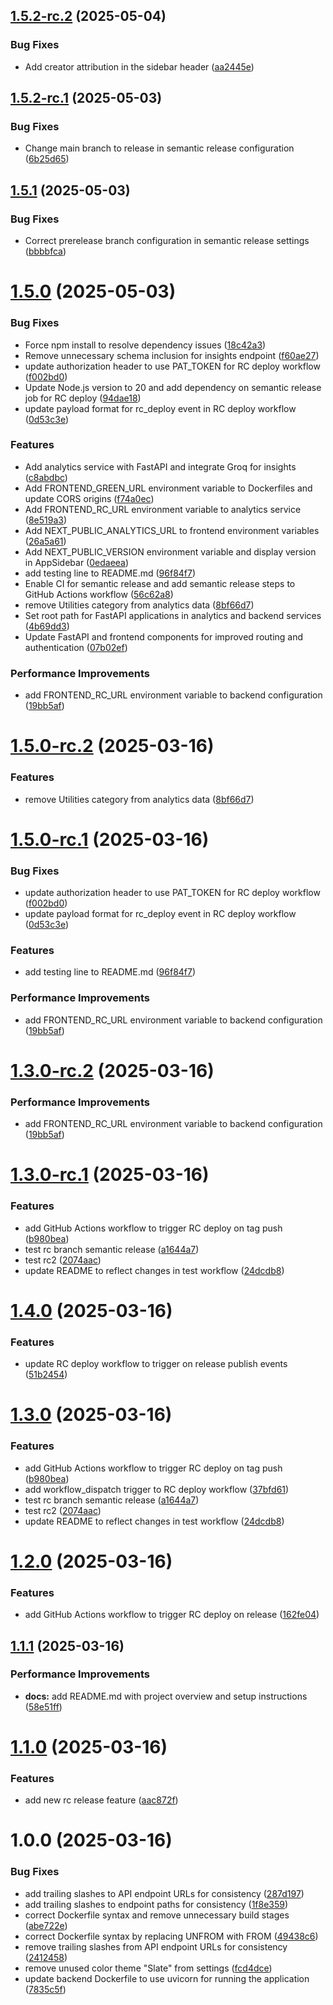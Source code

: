 ## [1.5.2-rc.2](https://github.com/Sahil1709/finance-manager/compare/v1.5.2-rc.1...v1.5.2-rc.2) (2025-05-04)


### Bug Fixes

* Add creator attribution in the sidebar header ([aa2445e](https://github.com/Sahil1709/finance-manager/commit/aa2445e78474e22e6848331d55671bdc39c483ab))

## [1.5.2-rc.1](https://github.com/Sahil1709/finance-manager/compare/v1.5.1...v1.5.2-rc.1) (2025-05-03)


### Bug Fixes

* Change main branch to release in semantic release configuration ([6b25d65](https://github.com/Sahil1709/finance-manager/commit/6b25d65f8d244988845a3ba1773d426ea39a618d))

## [1.5.1](https://github.com/Sahil1709/finance-manager/compare/v1.5.0...v1.5.1) (2025-05-03)


### Bug Fixes

* Correct prerelease branch configuration in semantic release settings ([bbbbfca](https://github.com/Sahil1709/finance-manager/commit/bbbbfcaf01071dbadc314b472df693668624bb99))

# [1.5.0](https://github.com/Sahil1709/finance-manager/compare/v1.4.0...v1.5.0) (2025-05-03)


### Bug Fixes

* Force npm install to resolve dependency issues ([18c42a3](https://github.com/Sahil1709/finance-manager/commit/18c42a3b8e5254d41f19b76124ce96d7d27f4cd6))
* Remove unnecessary schema inclusion for insights endpoint ([f60ae27](https://github.com/Sahil1709/finance-manager/commit/f60ae2791f451f7b4d0eb86ba4ad109d601c68d8))
* update authorization header to use PAT_TOKEN for RC deploy workflow ([f002bd0](https://github.com/Sahil1709/finance-manager/commit/f002bd058425a4e464f281e9d8cbac526302295b))
* Update Node.js version to 20 and add dependency on semantic release job for RC deploy ([94dae18](https://github.com/Sahil1709/finance-manager/commit/94dae18e3aab3606ad98eacc0adf2cb5891efb31))
* update payload format for rc_deploy event in RC deploy workflow ([0d53c3e](https://github.com/Sahil1709/finance-manager/commit/0d53c3e56ca634647e5d9a9d2a5fbf86b41138b6))


### Features

* Add analytics service with FastAPI and integrate Groq for insights ([c8abdbc](https://github.com/Sahil1709/finance-manager/commit/c8abdbcdcfae78436c836ffa21e68d347b644cba))
* Add FRONTEND_GREEN_URL environment variable to Dockerfiles and update CORS origins ([f74a0ec](https://github.com/Sahil1709/finance-manager/commit/f74a0ec1affeb19716157a21572f1521b5fe05ed))
* Add FRONTEND_RC_URL environment variable to analytics service ([8e519a3](https://github.com/Sahil1709/finance-manager/commit/8e519a32a17f01c44c2bdd8498fdf6ccc806009e))
* Add NEXT_PUBLIC_ANALYTICS_URL to frontend environment variables ([26a5a61](https://github.com/Sahil1709/finance-manager/commit/26a5a6161ebc0dbc2d0f949beb6a2e886f4ec788))
* Add NEXT_PUBLIC_VERSION environment variable and display version in AppSidebar ([0edaeea](https://github.com/Sahil1709/finance-manager/commit/0edaeeac4282cd317ea2ef8d324a15de1c3d5072))
* add testing line to README.md ([96f84f7](https://github.com/Sahil1709/finance-manager/commit/96f84f76743cdfeedc92cda1d035fbde9ec8529f))
* Enable CI for semantic release and add semantic release steps to GitHub Actions workflow ([56c62a8](https://github.com/Sahil1709/finance-manager/commit/56c62a8f41bd2627eb11edbff4a50c3aee68e2a5))
* remove Utilities category from analytics data ([8bf66d7](https://github.com/Sahil1709/finance-manager/commit/8bf66d7aefc1eb9a80fa1d0c75dea5f52e70ff1b))
* Set root path for FastAPI applications in analytics and backend services ([4b69dd3](https://github.com/Sahil1709/finance-manager/commit/4b69dd3ed4db2f798d070e9822262d909e20a734))
* Update FastAPI and frontend components for improved routing and authentication ([07b02ef](https://github.com/Sahil1709/finance-manager/commit/07b02ef950f0956ff5ba94f2aae33afcc714070d))


### Performance Improvements

* add FRONTEND_RC_URL environment variable to backend configuration ([19bb5af](https://github.com/Sahil1709/finance-manager/commit/19bb5af56efabfdc19991a53bd1451fdb537572c))

# [1.5.0-rc.2](https://github.com/Sahil1709/finance-manager/compare/v1.5.0-rc.1...v1.5.0-rc.2) (2025-03-16)


### Features

* remove Utilities category from analytics data ([8bf66d7](https://github.com/Sahil1709/finance-manager/commit/8bf66d7aefc1eb9a80fa1d0c75dea5f52e70ff1b))

# [1.5.0-rc.1](https://github.com/Sahil1709/finance-manager/compare/v1.4.0...v1.5.0-rc.1) (2025-03-16)


### Bug Fixes

* update authorization header to use PAT_TOKEN for RC deploy workflow ([f002bd0](https://github.com/Sahil1709/finance-manager/commit/f002bd058425a4e464f281e9d8cbac526302295b))
* update payload format for rc_deploy event in RC deploy workflow ([0d53c3e](https://github.com/Sahil1709/finance-manager/commit/0d53c3e56ca634647e5d9a9d2a5fbf86b41138b6))


### Features

* add testing line to README.md ([96f84f7](https://github.com/Sahil1709/finance-manager/commit/96f84f76743cdfeedc92cda1d035fbde9ec8529f))


### Performance Improvements

* add FRONTEND_RC_URL environment variable to backend configuration ([19bb5af](https://github.com/Sahil1709/finance-manager/commit/19bb5af56efabfdc19991a53bd1451fdb537572c))

# [1.3.0-rc.2](https://github.com/Sahil1709/finance-manager/compare/v1.3.0-rc.1...v1.3.0-rc.2) (2025-03-16)


### Performance Improvements

* add FRONTEND_RC_URL environment variable to backend configuration ([19bb5af](https://github.com/Sahil1709/finance-manager/commit/19bb5af56efabfdc19991a53bd1451fdb537572c))

# [1.3.0-rc.1](https://github.com/Sahil1709/finance-manager/compare/v1.2.0...v1.3.0-rc.1) (2025-03-16)


### Features

* add GitHub Actions workflow to trigger RC deploy on tag push ([b980bea](https://github.com/Sahil1709/finance-manager/commit/b980bea3244fbd50676a51bbdbe719d4e3e877c5))
* test rc branch semantic release ([a1644a7](https://github.com/Sahil1709/finance-manager/commit/a1644a7fdc3a4fc6accf61d76e4976937a8c75a4))
* test rc2 ([2074aac](https://github.com/Sahil1709/finance-manager/commit/2074aac44d8198a5af5375663f1ad305276f0b5d))
* update README to reflect changes in test workflow ([24dcdb8](https://github.com/Sahil1709/finance-manager/commit/24dcdb8c06202e4542e44e96c2e74671195ad71d))

# [1.4.0](https://github.com/Sahil1709/finance-manager/compare/v1.3.0...v1.4.0) (2025-03-16)


### Features

* update RC deploy workflow to trigger on release publish events ([51b2454](https://github.com/Sahil1709/finance-manager/commit/51b2454066dd87dda7e556997a95fa72a44e7b3e))

# [1.3.0](https://github.com/Sahil1709/finance-manager/compare/v1.2.0...v1.3.0) (2025-03-16)


### Features

* add GitHub Actions workflow to trigger RC deploy on tag push ([b980bea](https://github.com/Sahil1709/finance-manager/commit/b980bea3244fbd50676a51bbdbe719d4e3e877c5))
* add workflow_dispatch trigger to RC deploy workflow ([37bfd61](https://github.com/Sahil1709/finance-manager/commit/37bfd61d8c2da56aad7186c4e33b9771b2d1e453))
* test rc branch semantic release ([a1644a7](https://github.com/Sahil1709/finance-manager/commit/a1644a7fdc3a4fc6accf61d76e4976937a8c75a4))
* test rc2 ([2074aac](https://github.com/Sahil1709/finance-manager/commit/2074aac44d8198a5af5375663f1ad305276f0b5d))
* update README to reflect changes in test workflow ([24dcdb8](https://github.com/Sahil1709/finance-manager/commit/24dcdb8c06202e4542e44e96c2e74671195ad71d))

# [1.2.0](https://github.com/Sahil1709/finance-manager/compare/v1.1.1...v1.2.0) (2025-03-16)


### Features

* add GitHub Actions workflow to trigger RC deploy on release ([162fe04](https://github.com/Sahil1709/finance-manager/commit/162fe0473aaeb8cdcc9c0ff406e3b8de181b0d21))

## [1.1.1](https://github.com/Sahil1709/finance-manager/compare/v1.1.0...v1.1.1) (2025-03-16)


### Performance Improvements

* **docs:** add README.md with project overview and setup instructions ([58e51ff](https://github.com/Sahil1709/finance-manager/commit/58e51ff7386f3d3ce92f89d04f2e4487b2981565))

# [1.1.0](https://github.com/Sahil1709/finance-manager/compare/v1.0.0...v1.1.0) (2025-03-16)


### Features

* add new rc release feature ([aac872f](https://github.com/Sahil1709/finance-manager/commit/aac872fa1f05eaae46f232e9c1e5235a2fdb0290))

# 1.0.0 (2025-03-16)


### Bug Fixes

* add trailing slashes to API endpoint URLs for consistency ([287d197](https://github.com/Sahil1709/finance-manager/commit/287d19791c3cbb6bee084067d515549a6628fba8))
* add trailing slashes to endpoint paths for consistency ([1f8e359](https://github.com/Sahil1709/finance-manager/commit/1f8e3595527b6fdadb8eaf04f8b7bf8a73f298f2))
* correct Dockerfile syntax and remove unnecessary build stages ([abe722e](https://github.com/Sahil1709/finance-manager/commit/abe722e70714b6dda55af46ea9c585dd977ce14a))
* correct Dockerfile syntax by replacing UNFROM with FROM ([49438c6](https://github.com/Sahil1709/finance-manager/commit/49438c60c6a1c98481092f87b29c52968886336c))
* remove trailing slashes from API endpoint URLs for consistency ([2412458](https://github.com/Sahil1709/finance-manager/commit/2412458235e9ad0a117aa4cebec6bcdebcc1d273))
* remove unused color theme "Slate" from settings ([fcd4dce](https://github.com/Sahil1709/finance-manager/commit/fcd4dcecb4f0e000506b76830567b3588aa1f500))
* update backend Dockerfile to use uvicorn for running the application ([7835c5f](https://github.com/Sahil1709/finance-manager/commit/7835c5f8fdeae241dd9a4879e90348032263a4e8))
